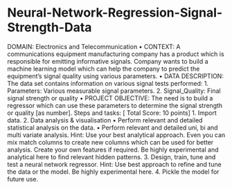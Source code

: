 # Neural-Network-Regression-Signal-Strength-Data
DOMAIN: Electronics and Telecommunication • CONTEXT: A communications equipment manufacturing company has a product which is responsible for emitting informative signals. Company wants to build a machine learning model which can help the company to predict the equipment’s signal quality using various parameters. • DATA DESCRIPTION: The data set contains information on various signal tests performed: 1. Parameters: Various measurable signal parameters. 2. Signal_Quality: Final signal strength or quality • PROJECT OBJECTIVE: The need is to build a regressor which can use these parameters to determine the signal strength or quality [as number]. Steps and tasks: [ Total Score: 10 points] 1. Import data. 2. Data analysis &amp; visualisation • Perform relevant and detailed statistical analysis on the data. • Perform relevant and detailed uni, bi and multi variate analysis. Hint: Use your best analytical approach. Even you can mix match columns to create new columns which can be used for better analysis. Create your own features if required. Be highly experimental and analytical here to find relevant hidden patterns. 3. Design, train, tune and test a neural network regressor. Hint: Use best approach to refine and tune the data or the model. Be highly experimental here. 4. Pickle the model for future use.
